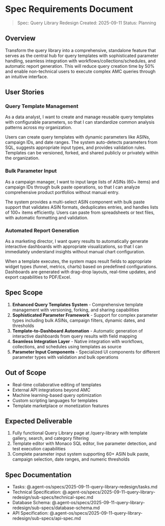 # Spec Requirements Document

> Spec: Query Library Redesign
> Created: 2025-09-11
> Status: Planning

## Overview

Transform the query library into a comprehensive, standalone feature that serves as the central hub for query templates with sophisticated parameter handling, seamless integration with workflows/collections/schedules, and automatic report generation. This will reduce query creation time by 50% and enable non-technical users to execute complex AMC queries through an intuitive interface.

## User Stories

### Query Template Management

As a data analyst, I want to create and manage reusable query templates with configurable parameters, so that I can standardize common analysis patterns across my organization.

Users can create query templates with dynamic parameters like ASINs, campaign IDs, and date ranges. The system auto-detects parameters from SQL, suggests appropriate input types, and provides validation rules. Templates can be versioned, forked, and shared publicly or privately within the organization.

### Bulk Parameter Input

As a campaign manager, I want to input large lists of ASINs (60+ items) and campaign IDs through bulk paste operations, so that I can analyze comprehensive product portfolios without manual entry.

The system provides a multi-select ASIN component with bulk paste support that validates ASIN formats, deduplicates entries, and handles lists of 100+ items efficiently. Users can paste from spreadsheets or text files, with automatic formatting and validation.

### Automated Report Generation

As a marketing director, I want query results to automatically generate interactive dashboards with appropriate visualizations, so that I can immediately understand insights without manual chart configuration.

When a template executes, the system maps result fields to appropriate widget types (funnel, metrics, charts) based on predefined configurations. Dashboards are generated with drag-drop layouts, real-time updates, and export capabilities to PDF/Excel.

## Spec Scope

1. **Enhanced Query Templates System** - Comprehensive template management with versioning, forking, and sharing capabilities
2. **Sophisticated Parameter Framework** - Support for complex parameter types including bulk ASINs, campaign filters, dynamic dates, and thresholds
3. **Template-to-Dashboard Automation** - Automatic generation of interactive dashboards from query results with field mapping
4. **Seamless Integration Layer** - Native integration with workflows, collections, and schedules using templates as source
5. **Parameter Input Components** - Specialized UI components for different parameter types with validation and bulk operations

## Out of Scope

- Real-time collaborative editing of templates
- External API integrations beyond AMC
- Machine learning-based query optimization
- Custom scripting languages for templates
- Template marketplace or monetization features

## Expected Deliverable

1. Fully functional Query Library page at /query-library with template gallery, search, and category filtering
2. Template editor with Monaco SQL editor, live parameter detection, and test execution capabilities
3. Complete parameter input system supporting 60+ ASIN bulk paste, campaign selection, date ranges, and numeric thresholds

## Spec Documentation

- Tasks: @.agent-os/specs/2025-09-11-query-library-redesign/tasks.md
- Technical Specification: @.agent-os/specs/2025-09-11-query-library-redesign/sub-specs/technical-spec.md
- Database Schema: @.agent-os/specs/2025-09-11-query-library-redesign/sub-specs/database-schema.md
- API Specification: @.agent-os/specs/2025-09-11-query-library-redesign/sub-specs/api-spec.md